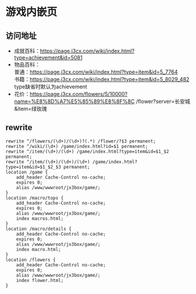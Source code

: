 # 游戏内嵌页

## 访问地址
+ 成就百科：https://page.j3cx.com/wiki/index.html?type=achievement&id=5081
+ 物品百科：  
普通：https://page.j3cx.com/wiki/index.html?type=item&id=5_7764   
书籍：https://page.j3cx.com/wiki/index.html?type=item&id=5_8029_482  
type缺省时默认为achievement
+ 花价：https://page.j3cx.com/flowers/5/10000?name=%E8%8D%A7%E5%85%89%E8%8F%8C
/flower?server=长安城&item=绿玫瑰

## rewrite
```
rewrite ^/flowers/(\d+)/(\d+)?(.*) /flower/?$3 permanent;
rewrite ^/wiki/(\d+) /game/index.html?id=$1 permanent;
rewrite ^/item/(\d+)/(\d+) /game/index.html?type=item&id=$1_$2 permanent;
rewrite ^/item/(\d+)/(\d+)/(\d+) /game/index.html?type=item&id=$1_$2_$3 permanent;
location /game {
    add_header Cache-Control no-cache;
    expires 0;
    alias /www/wwwroot/jx3box/game/;
}
location /macro/tops {
    add_header Cache-Control no-cache;
    expires 0;
    alias /www/wwwroot/jx3box/game/;
    index macros.html;
}
location /macro/details {
    add_header Cache-Control no-cache;
    expires 0;
    alias /www/wwwroot/jx3box/game/;
    index macro.html;
}
location /flowers {
    add_header Cache-Control no-cache;
    expires 0;
    alias /www/wwwroot/jx3box/game/;
    index flower.html;
}
```
